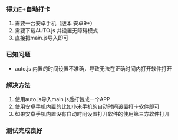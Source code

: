 ### 得力E+自动打卡
1. 需要一台安卓手机（版本 安卓9+）
2. 需要下载AUTO.js 并设置无障碍模式
3. 直接把main.js导入即可
### 已知问题
- auto.js 内置的时间设置不准确，导致无法在正确时间内打开软件打开
### 解决方法
1. 使用auto.js导入main.js后打包成一个APP
2. 使用安卓手机内置的比如小米手机的自动时间设置打卡软件即可
3. 如果安卓手机内置没有自动时间设置打开软件的使用第三方软件打开

### 测试完成良好
